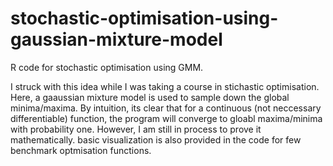 # stochastic-optimisation-using-gaussian-mixture-model
R code for stochastic optimisation using GMM.

I struck with this idea while I was taking a course in stichastic optimisation.
Here, a gaaussian mixture model is used to sample down the global minima/maxima.
By intuition, its clear that for a continuous (not neccessary differentiable) function, the program will converge to gloabl maxima/minima with probability one. 
However, I am still in process to prove it mathematically.
basic visualization is also provided in the code for few benchmark optmisation functions.
